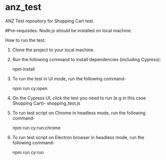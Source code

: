 # anz_test
ANZ Test repository for Shopping Cart test.

#Pre-requisites:
Node.js should be installed on local machine.

How to run the test:

1. Clone the project to your local machine.

2. Run the following command to install dependencies (including Cypress):
    
    npm install
    
3. To run the test in UI mode, run the following command-

    npm run cy:open
    
4. On the Cypress UI, click the test you need to run (e.g in this case Shopping Cart)-
    shopping_test.js
    
5. To run test script on Chrome in headless mode, run the following command-

    npm run cy:run:chrome
    
6. To run test script on Electron browser in headless mode, run the following command-

    npm run cy:run
